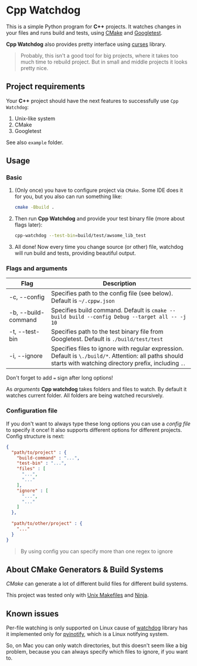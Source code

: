 # 		Cpp Watchdog

This is a simple Python program for **C++** projects. It watches changes in your files and runs build and tests, using [CMake](https://cmake.org/) and [Googletest](https://github.com/google/googletest).

**Cpp Watchdog** also provides pretty interface using [curses](https://docs.python.org/3/howto/curses.html) library.

> Probably, this isn't a good tool for big projects, where it takes too much time to rebuild project. But in small and middle projects it looks pretty nice.

## Project requirements

Your **C++** project should have the next features to successfully use `Cpp Watchdog`:

1. Unix-like system
2. CMake
3. Googletest

See also `example` folder.

## Usage

### Basic

1. (Only once) you have to configure project via `CMake`. Some IDE does it for you, but you also can run something like:

   ```bash
   cmake -Bbuild .
   ```

2. Then run **Cpp Watchdog** and provide your test binary file (more about flags later):

   ```bash
   cpp-watchdog --test-bin=build/test/awsome_lib_test
   ```

3. All done! Now every time you change source (or other) file, watchdog will run build and tests, providing beautiful output.

### Flags and arguments

| Flag                | Description                                                  |
| ------------------- | ------------------------------------------------------------ |
| -c,  --config       | Specifies path to the config file (see below). Default is `~/.cppw.json` |
| -b, --build-command | Specifies build command. Default is `cmake --build build --config Debug --target all -- -j 10` |
| -t, --test-bin      | Specifies path to the test binary file from Googletest. Default is `./build/test/test` |
| -i, --ignore        | Specifies files to ignore with regular expression. Default is `\./build/*`. Attention: all paths should starts with watching directory prefix, including `.`. |

Don't forget to add `=` sign after long options!

As *arguments* **Cpp watchdog** takes folders and files to watch. By default it watches current folder. All folders are being watched recursively.

### Configuration file

If you don't want to always type these long options you can use a *config file* to specify it once! It also supports different options for different projects. Config structure is next:

```json
{
  "path/to/project" : {
    "build-command" : "...",
    "test-bin" : "...",
    "files" : [
      "...",
      "..."
    ],
    "ignore" : [
      "...",
      "..."
    ]
  },
  
  "path/to/other/project" : {
    "..."
  }
}
```

> By using config you can specify more than one regex to ignore

## About CMake Generators & Build Systems

*CMake* can generate a lot of different build files for different build systems.

This project was tested only with [Unix Makefiles](https://cmake.org/cmake/help/latest/generator/Unix%20Makefiles.html) and [Ninja](https://cmake.org/cmake/help/latest/generator/Ninja.html).

## Known issues

Per-file watching is only supported on Linux cause of [watchdog](https://github.com/gorakhargosh/watchdog) library has it implemented only for [pyinotify](http://github.com/seb-m/pyinotify), which is a Linux notifying system.

So, on Mac you can only watch directories, but this doesn't seem like a big problem, because you can always specify which files to ignore, if you want to.



